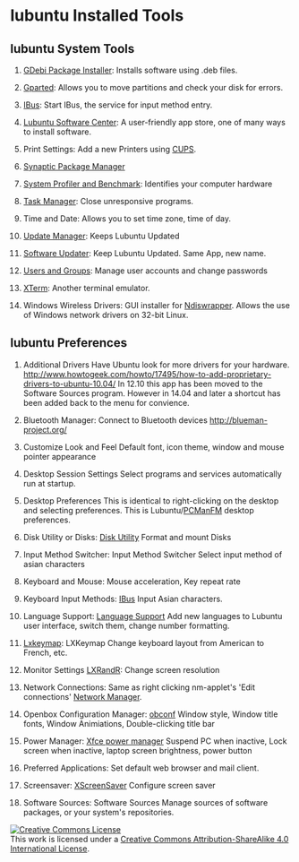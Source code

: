 # lubuntu Installed Tools

## lubuntu System Tools

1. [GDebi Package Installer](https://simple.wikipedia.org/wiki/Gdebi): Installs software using .deb files.

2. [Gparted](https://gparted.org/): Allows you to move partitions and check your disk for errors.

3. [IBus](https://github.com/ibus/ibus): Start IBus, the service for input method entry.

4. [Lubuntu Software Center](https://apps.ubuntu.com/cat/applications/precise/lubuntu-software-center/): A user-friendly app store, one of many ways to install software.

5. Print Settings: Add a new Printers using [CUPS](https://www.cups.org/).

6. [Synaptic Package Manager](http://www.nongnu.org/synaptic/)

7. [System Profiler and Benchmark](http://hardinfo.org/): Identifies your computer hardware

8. [Task Manager](https://wiki.lxde.org/en/LXTask): Close unresponsive programs.

9. Time and Date: Allows you to set time zone, time of day.

10. [Update Manager](https://launchpad.net/ubuntu/+source/update-manager): Keeps Lubuntu Updated

11. [Software Updater](https://wiki.ubuntu.com/SoftwareUpdates): Keep Lubuntu Updated. Same App, new name.

12. [Users and Groups](https://help.ubuntu.com/lts/serverguide/user-management.html): Manage user accounts and change passwords

13. [XTerm](http://invisible-island.net/xterm/): Another terminal emulator.

14. Windows Wireless Drivers: GUI installer for [Ndiswrapper](http://ndiswrapper.sourceforge.net). Allows the use of Windows network drivers on 32-bit Linux. 

## lubuntu Preferences

1. Additional Drivers Have Ubuntu look for more drivers for your hardware. http://www.howtogeek.com/howto/17495/how-to-add-proprietary-drivers-to-ubuntu-10.04/ In 12.10 this app has been moved to the Software Sources program. However in 14.04 and later a shortcut has been added back to the menu for convience.

2. Bluetooth Manager: Connect to Bluetooth devices http://blueman-project.org/

3. Customize Look and Feel Default font, icon theme, window and mouse pointer appearance

4. Desktop Session Settings Select programs and services automatically run at startup.

5. Desktop Preferences This is identical to right-clicking on the desktop and selecting preferences. This is Lubuntu/[PCManFM](https://wiki.lxde.org/en/PCManFM) desktop preferences.

6. Disk Utility or Disks: [Disk Utility](https://wiki.gnome.org/Apps/Disks) Format and mount Disks

7. Input Method Switcher: Input Method Switcher Select input method of asian characters

8. Keyboard and Mouse: Mouse acceleration, Key repeat rate

9. Keyboard Input Methods: [IBus](https://github.com/ibus/ibus) Input Asian characters.

10. Language Support: [Language Support](https://www.howtogeek.com/howto/17528/change-the-user-interface-language-in-ubuntu/) Add new languages to Lubuntu user interface, switch them, change number formatting.

11. [Lxkeymap](https://launchpad.net/lxkeymap/): LXKeymap Change keyboard layout from American to French, etc.

12. Monitor Settings [LXRandR](https://wiki.lxde.org/en/LXRandR): Change screen resolution

13. Network Connections: Same as right clicking nm-applet's 'Edit connections' [Network Manager](https://wiki.gnome.org/Projects/NetworkManager).

14. Openbox Configuration Manager: [obconf](http://openbox.org/wiki/ObConf:About) Window style, Window title fonts, Window Animiations, Double-clicking title bar

15. Power Manager: [Xfce power manager](http://docs.xfce.org/xfce/xfce4-power-manager/start) Suspend PC when inactive, Lock screen when inactive, laptop screen brightness, power button

16. Preferred Applications: Set default web browser and mail client.

17. Screensaver: [XScreenSaver](https://www.jwz.org/xscreensaver/) Configure screen saver

18. Software Sources: Software Sources Manage sources of software packages, or your system's repositories. 


<a rel="license" href="http://creativecommons.org/licenses/by-sa/4.0/"><img alt="Creative Commons License" style="border-width:0" src="https://i.creativecommons.org/l/by-sa/4.0/80x15.png" /></a><br />This work is licensed under a <a rel="license" href="http://creativecommons.org/licenses/by-sa/4.0/">Creative Commons Attribution-ShareAlike 4.0 International License</a>.
